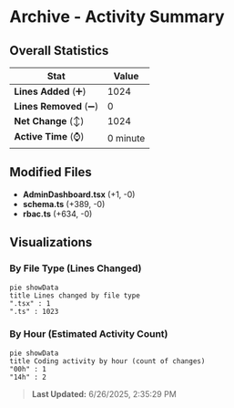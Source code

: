 # Archive - Activity Summary 

## Overall Statistics

| Stat                   | Value                                                             |
| ---------------------- | ----------------------------------------------------------------- |
| **Lines Added** (➕)   | 1024                                          |
| **Lines Removed** (➖) | 0                                        |
| **Net Change** (↕)    | 1024                |
| **Active Time** (⌚)   | 0 minute |


## Modified Files
- **AdminDashboard.tsx** (+1, -0)
- **schema.ts** (+389, -0)
- **rbac.ts** (+634, -0)

## Visualizations

### By File Type (Lines Changed)

```mermaid
pie showData
title Lines changed by file type
".tsx" : 1
".ts" : 1023
```

### By Hour (Estimated Activity Count)

```mermaid
pie showData
title Coding activity by hour (count of changes)
"00h" : 1
"14h" : 2
```


> **Last Updated:** 6/26/2025, 2:35:29 PM